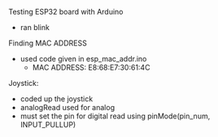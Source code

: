 Testing ESP32 board with Arduino
- ran blink

Finding MAC ADDRESS
- used code given in esp_mac_addr.ino
    - MAC ADDRESS: E8:68:E7:30:61:4C

Joystick:
- coded up the joystick
- analogRead used for analog
- must set the pin for digital read using pinMode(pin_num, INPUT_PULLUP)
